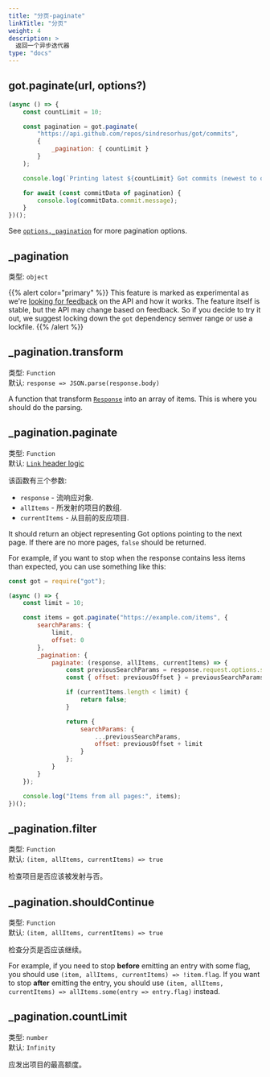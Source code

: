 ```yaml
---
title: "分页-paginate"
linkTitle: "分页"
weight: 4
description: >
  返回一个异步迭代器
type: "docs"
---
```


## got.paginate(url, options?)

```js
(async () => {
	const countLimit = 10;

	const pagination = got.paginate(
		"https://api.github.com/repos/sindresorhus/got/commits",
		{
			_pagination: { countLimit }
		}
	);

	console.log(`Printing latest ${countLimit} Got commits (newest to oldest):`);

	for await (const commitData of pagination) {
		console.log(commitData.commit.message);
	}
})();
```

See [`options._pagination`](#_pagination) for more pagination options.

## \_pagination

类型: `object`

{{% alert color="primary" %}}
This feature is marked as experimental as we're [looking for feedback](https://github.com/sindresorhus/got/issues/1052) on the API and how it works. The feature itself is stable, but the API may change based on feedback. So if you decide to try it out, we suggest locking down the `got` dependency semver range or use a lockfile.
{{% /alert %}}

## \_pagination.transform

类型: `Function`\
默认: `response => JSON.parse(response.body)`

A function that transform [`Response`](#response) into an array of items. This is where you should do the parsing.

## \_pagination.paginate

类型: `Function`\
默认: [`Link` header logic](source/index.ts)

该函数有三个参数:

- `response` - 流响应对象.
- `allItems` - 所发射的项目的数组.
- `currentItems` - 从目前的反应项目.

It should return an object representing Got options pointing to the next page. If there are no more pages, `false` should be returned.

For example, if you want to stop when the response contains less items than expected, you can use something like this:

```js
const got = require("got");

(async () => {
	const limit = 10;

	const items = got.paginate("https://example.com/items", {
		searchParams: {
			limit,
			offset: 0
		},
		_pagination: {
			paginate: (response, allItems, currentItems) => {
				const previousSearchParams = response.request.options.searchParams;
				const { offset: previousOffset } = previousSearchParams;

				if (currentItems.length < limit) {
					return false;
				}

				return {
					searchParams: {
						...previousSearchParams,
						offset: previousOffset + limit
					}
				};
			}
		}
	});

	console.log("Items from all pages:", items);
})();
```

## \_pagination.filter

类型: `Function`\
默认: `(item, allItems, currentItems) => true`

检查项目是否应该被发射与否。

## \_pagination.shouldContinue

类型: `Function`\
默认: `(item, allItems, currentItems) => true`

检查分页是否应该继续。

For example, if you need to stop **before** emitting an entry with some flag, you should use `(item, allItems, currentItems) => !item.flag`. If you want to stop **after** emitting the entry, you should use `(item, allItems, currentItems) => allItems.some(entry => entry.flag)` instead.

## \_pagination.countLimit

类型: `number`\
默认: `Infinity`

应发出项目的最高额度。
